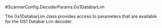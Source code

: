 #ScannerConfig.DecoderParams.Gs1DatabarLim

The Gs1DatabarLim class provides access to parameters that are
 available for the GS1 Databar Lim decoder.



